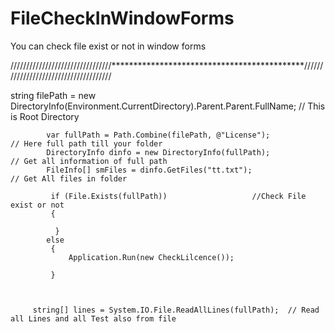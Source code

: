 # FileCheckInWindowForms
You can check file exist or not in window forms

////////////////////////////////********************************************//////////////////////////////////////

string filePath = new DirectoryInfo(Environment.CurrentDirectory).Parent.Parent.FullName;  // This is Root Directory

            var fullPath = Path.Combine(filePath, @"License");           // Here full path till your folder
            DirectoryInfo dinfo = new DirectoryInfo(fullPath);           // Get all information of full path
            FileInfo[] smFiles = dinfo.GetFiles("tt.txt");                // Get All files in folder
            
             if (File.Exists(fullPath))                   //Check File exist or not
             {

              }
            else
             {
                 Application.Run(new CheckLilcence());

             }



         string[] lines = System.IO.File.ReadAllLines(fullPath);  // Read all Lines and all Test also from file
